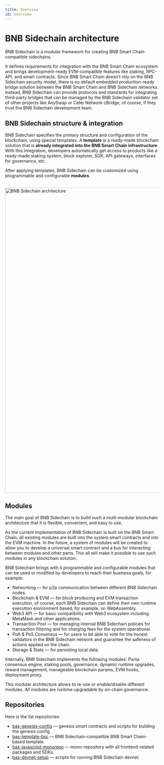 ```yaml
---
title: Overview
id: overview
---
```


# BNB Sidechain architecture

BNB Sidechain is a modular framework for creating BNB Smart Chain-compatible sidechains. 

It defines requirements for integration with the BNB Smart Chain ecosystem and brings development-ready EVM-compatible features like staking, RPC-API, and smart contracts. Since BNB Smart Chain doesn’t rely on the BNB Sidechain security model, there is no default embedded production-ready bridge solution between the BNB Smart Chain and BNB Sidechain networks. Instead, BNB Sidechain can provide protocols and standards for integrating third-party bridges that can be managed by the BNB Sidechain validator set of other projects like AnySwap or Celer Network cBridge, of course, if they trust the BNB Sidechain development team.


## BNB Sidechain structure & integration

BNB Sidechain specifies the primary structure and configuration of the blockchain, using special templates. A **template** is a ready-made blockchain solution that is **already integrated into the BNB Smart Chain infrastructure**. With this integration, developers automatically get access to products like a ready-made staking system, block explorer, SDK, API gateways, interfaces for governance, etc. 

After applying templates, BNB Sidechain can be customized using programmable and configurable **modules**.

<p>
&nbsp;

<img src="/bas-architecture.png" alt="BNB Sidechain architecture" class="responsive-pic" width="1000" />

</p>

## Modules

The main goal of BNB Sidechain is to build such a multi-modular blockchain architecture that it is flexible, convenient, and easy to use.

As the current implementation of BNB Sidechain is built on the BNB Smart Chain, all existing modules are built into the system smart contracts and into the EVM machine. In the future, a system of modules will be created to allow you to develop a universal smart contract and a bus for interacting between modules and other parts. This all will make it possible to use such modules in any blockchain solution.

BNB Sidechain brings with it programmable and configurable modules that can be used or modified by developers to reach their business goals, for example:
* Networking — for p2p communication between different BNB Sidechain nodes.
* Blockchain & EVM — for block producing and EVM transaction execution, of course, each BNB Sidechain can define their own runtime execution environment based, for example, on WebAssembly.
* Web3 API — for basic compatibility with Web3 ecosystem including MetaMask and other applications.
* Transaction Pool — for managing internal BNB Sidechain policies for transaction filtering and for charging fees for the system operational.
* PoA & PoS Consensus — for users to be able to vote for the honest validators in the BNB Sidechain network and guarantee the safeness of actions applied on the chain.
* Storage & State — for persisting local data.

Internally, BNB Sidechain implements the following modules: Parlia consensus engine, staking pools, governance, dynamic runtime upgrades, reward management, manageable blockchain params, EVM hooks, deployment proxy.

This modular architecture allows to re-use or enable/disable different modules. All modules are runtime-upgradable by on-chain governance.

## Repositories

Here is the list repositories:
* [bas-genesis-config](https://github.com/Ankr-network/bas-genesis-config) — genesis smart contracts and scripts for building the genesis config.
* [bas-template-bsc](https://github.com/Ankr-network/bas-template-bsc) — BNB Sidechain-compatible BNB Smart Chain-based template.
* [bas-javascript-monorepo](https://github.com/Ankr-network/bas-javascript-monorepo) — mono-repository with all frontend-related packages and SDKs.
* [bas-devnet-setup](https://github.com/Ankr-network/bas-devnet-setup) — scripts for running BNB Sidechain devnet.